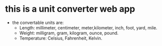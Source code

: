 # this is a unit converter web app
- the convertable units are:
  - Length: millimeter, centimeter, meter,kilometer, inch, foot, yard, mile.
  - Weight: milligram, gram, kilogram, ounce, pound.
  - Temperature: Celsius, Fahrenheit, Kelvin.
